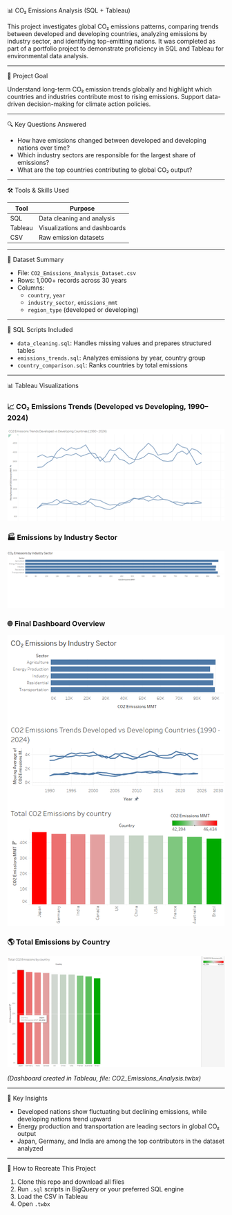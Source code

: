 📊 CO₂ Emissions Analysis (SQL + Tableau)

This project investigates global CO₂ emissions patterns, comparing trends between developed and developing countries, analyzing emissions by industry sector, and identifying top-emitting nations. It was completed as part of a portfolio project to demonstrate proficiency in SQL and Tableau for environmental data analysis.

---

🚀 Project Goal

Understand long-term CO₂ emission trends globally and highlight which countries and industries contribute most to rising emissions. Support data-driven decision-making for climate action policies.

---

🔍 Key Questions Answered

- How have emissions changed between developed and developing nations over time?
- Which industry sectors are responsible for the largest share of emissions?
- What are the top countries contributing to global CO₂ output?

---

🛠 Tools & Skills Used

| Tool   | Purpose                          |
|--------|----------------------------------|
| SQL    | Data cleaning and analysis       |
| Tableau| Visualizations and dashboards    |
| CSV    | Raw emission datasets            |

---

📂 Dataset Summary

- File: `CO2_Emissions_Analysis_Dataset.csv`
- Rows: 1,000+ records across 30 years
- Columns:
  - `country`, `year`
  - `industry_sector`, `emissions_mmt`
  - `region_type` (developed or developing)

---

🔎 SQL Scripts Included

- `data_cleaning.sql`: Handles missing values and prepares structured tables
- `emissions_trends.sql`: Analyzes emissions by year, country group
- `country_comparison.sql`: Ranks countries by total emissions

---

📊 Tableau Visualizations

### 📈 CO₂ Emissions Trends (Developed vs Developing, 1990–2024)
![CO₂ Trends](CO2_Emmission_Trends_Developed_VS_Developing_Countries_1990-2024.png)

### 🏭 Emissions by Industry Sector
![By Sector](CO2_Emmissions_By_Industry_Sector.png)

### 🌐 Final Dashboard Overview
![Final Dashboard](CO2_Emmisisions_Final_Dashboard.png)

### 🌎 Total Emissions by Country
![By Country](Total_CO2_Emissions_By_Country.png)

_(Dashboard created in Tableau, file: CO2_Emissions_Analysis.twbx)_

---

📌 Key Insights

- Developed nations show fluctuating but declining emissions, while developing nations trend upward
- Energy production and transportation are leading sectors in global CO₂ output
- Japan, Germany, and India are among the top contributors in the dataset analyzed

---

🧪 How to Recreate This Project

1. Clone this repo and download all files
2. Run `.sql` scripts in BigQuery or your preferred SQL engine
3. Load the CSV in Tableau
4. Open `.twbx`
